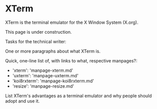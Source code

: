 # XTerm

XTerm is the terminal emulator for the X Window System (X.org).

This page is under construction.

Tasks for the technical writer:

One or more paragraphs about what XTerm is.

Quick, one-line list of, with links to what, respective manpages?:
- 'xterm': 'manpage-xterm.md'
- 'uxterm': 'manpage-uxterm.md'
- 'koi8rxterm': 'manpage-koi8rxterm.md'
- 'resize': 'manpage-resize.md'

List XTerm's advantages as a terminal emulator and why people should adopt and use it.
